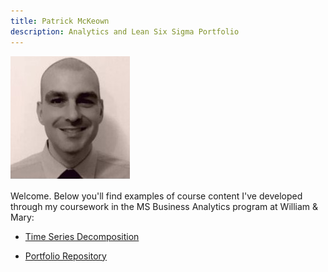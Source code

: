 ```yaml
---
title: Patrick McKeown
description: Analytics and Lean Six Sigma Portfolio
---
```

![My Picture](/PatrickMcKeown.jpg)

Welcome.  Below you'll find examples of course content I've developed through my coursework in the MS Business Analytics program at William & Mary:  

- [Time Series Decomposition](/Timeseries/index.md)

- [Portfolio Repository](https://github.com/PatrickMcKeown/Portfolio)
